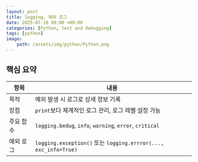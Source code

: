 ```yaml
---
layout: post
title: logging, 예외 로그
date: 2025-07-28 09:00 +09:00
categories: [Python, test and debugging]
tags: [python]
image:
    path: /assets/img/python/Python.png
---
```


## 핵심 요약 

| 항목 | 내용 |
|-|-|
| 목적 | 예외 발생 시 로그로 상세 정보 기록 |
| 장점 | `print`보다 체계적인 로그 관리, 로그 레벨 설정 가능 |
| 주요 함수 | `logging.bedug`, `info`, `warning`, `error`, `critical` |
| 예외 로그 | `logging.exception()` 또는 `logging.errror(..., exc_info=True)` |

